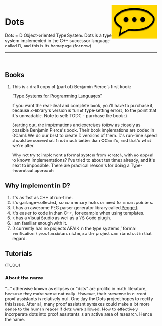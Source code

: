 <img width="150" align="right" src="img/comment-bubble-dots.png" />

# Dots
Dots = D Object-oriented Type System.   Dots is a type system implemented in the C++ successor language called D, and this is its homepage (for now).

---

<br/>


## Books
1. This is a draft copy of (part of) Benjamin Pierce's first book:

   ["Type Systems for Programming Languages"](doc/pierce_book.pdf)
   
   If you want the real-deal and complete book, you'll have to purchase it,
   because Z-library's version is full of type-setting errors, to the point
   that it's unreadable.  Note to self: TODO - purchase the book :)
   
   Starting out, the implemations and exercises follow as closely as possible Benjamin Pierce's book.  Their book implemations are coded in OCaml.  We do our best to create D versions of them.  D's run-time speed should be somewhat if not much better than OCaml's, and that's what we're after.
   
   Why not try to implement a formal system from scratch, with no appeal to known implementations?  I've tried to about ten times already, and it's next to impossible.  There are practical reason's for doing a Type-theoretical approach.



## Why implement in D?
1. It's as fast as C++ at run-time.
2. It's garbage-collected, so no memory leaks or need for smart pointers.  
3. It has an awesome PEG parser generator library called [Pegged](https://github.com/PhilippeSigaud/Pegged).
4. It's easier to code in than C++, for example when using templates.
5. It has a Visual Studio as well as a VS Code plugin. 
6. I am familiar enough with it.
7. D currently has no projects AFAIK in the type systems / formal verification / proof assistant niche, so the project can stand out in that regard.


## Tutorials
(TODO)


### About the name
"..." otherwise known as ellipses or "dots" are prolific in math literature, because they make sense naturally.  However, their presence in current proof assistants is relatively null.  One day the Dots project hopes to rectify this issue.  After all, many proof assistant syntaxes could make a lot more sense to the human reader if dots were allowed.  How to effectively incorperate dots into proof assistants is an active area of research. Hence the name.  
